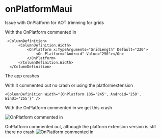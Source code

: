 # onPlatformMaui
Issue with OnPlatform for AOT trimming for grids

With the OnPlatform commented in

```
 <ColumnDefinition>
      <ColumnDefinition.Width>
          <OnPlatform x:TypeArguments="GridLength" Default="220">
              <On Platform="Android" Value="250"></On>
          </OnPlatform>
      </ColumnDefinition.Width>
  </ColumnDefinition>
```

The app crashes

With it commented out no crash or using the platformextension

```<ColumnDefinition Width="{OnPlatform iOS='245', Android='250', WinUI='255'}" />```

With the OnPlatform commented in we get this crash

![OnPlatform commented in](https://github.com/user-attachments/assets/5767ffdc-608f-499e-b2fc-4df9bcd7e1bc)

OnPlatform commented out, although the platform extension version is still there no crash
![OnPlatform commented in](https://github.com/user-attachments/assets/f6c611b5-5387-44de-b97c-8314b8a9800e)

